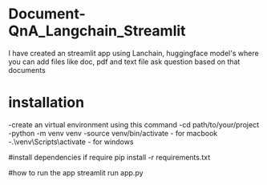 # Document-QnA_Langchain_Streamlit
I have created an streamlit app using Lanchain, huggingface model's where you can add files like doc, pdf and text file ask question based on that documents

# installation
-create an virtual environment using this command
-cd path/to/your/project
-python -m venv venv
-source venv/bin/activate  - for macbook
-.\venv\Scripts\activate   - for windows

#install dependencies if require
pip install -r requirements.txt

#how to run the app 
streamlit run app.py


